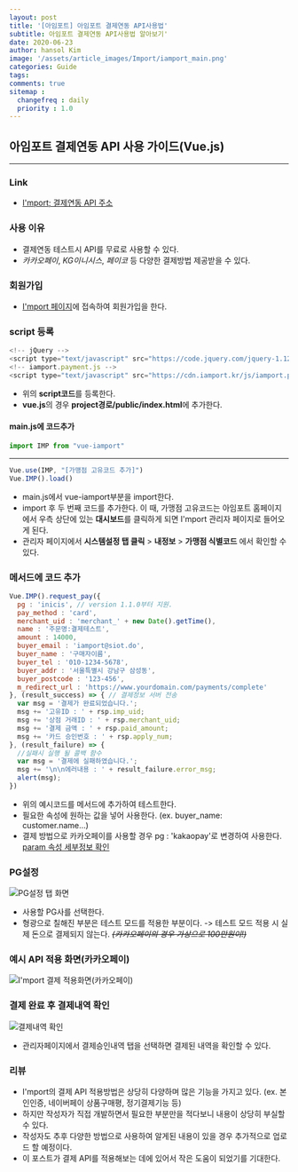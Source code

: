 ```yaml
---
layout: post
title: '[아임포트] 아임포트 결제연동 API사용법'
subtitle: 아임포트 결제연동 API사용법 알아보기'
date: 2020-06-23
author: hansol Kim
image: '/assets/article_images/Import/iamport_main.png'
categories: Guide
tags: 
comments: true
sitemap :
  changefreq : daily
  priority : 1.0
---
```


## 아임포트 결제연동 API 사용 가이드(Vue.js)

- - -

### Link
* [I'mport; 결제연동 API 주소](https://www.iamport.kr/)

### 사용 이유
* 결제연동 테스트시 API를 무료로 사용할 수 있다.
* *카카오페이*, *KG이니시스*, *페이코* 등 다양한 결제방법 제공받을 수 있다.

### 회원가입
* [I'mport 페이지](https://www.iamport.kr/)에 접속하여 회원가입을 한다.

### script 등록
~~~ javascript
<!-- jQuery -->
<script type="text/javascript" src="https://code.jquery.com/jquery-1.12.4.min.js" ></script>
<!-- iamport.payment.js -->
<script type="text/javascript" src="https://cdn.iamport.kr/js/iamport.payment-1.1.8.js"></script>
~~~
* 위의 **script코드**를 등록한다.
* **vue.js**의 경우 **project경로/public/index.html**에 추가한다.

#### main.js에 코드추가
~~~ javascript
import IMP from "vue-iamport"
~~~
- - -
~~~ javascript
Vue.use(IMP, "[가맹점 고유코드 추가]")
Vue.IMP().load()
~~~
* main.js에서 vue-iamport부분을 import한다.
* import 후 두 번째 코드를 추가한다. 이 때, 가맹점 고유코드는 아임포트 홈페이지에서 우측 상단에 있는 **대시보드**를 클릭하게 되면 I'mport 관리자 페이지로 들어오게 된다.
* 관리자 페이지에서 **시스템설정 탭 클릭**  > **내정보** > **가맹점 식별코드** 에서 확인할 수 있다.

### 메서드에 코드 추가
~~~ javascript
Vue.IMP().request_pay({
  pg : 'inicis', // version 1.1.0부터 지원.
  pay_method : 'card',
  merchant_uid : 'merchant_' + new Date().getTime(),
  name : '주문명:결제테스트',
  amount : 14000,
  buyer_email : 'iamport@siot.do',
  buyer_name : '구매자이름',
  buyer_tel : '010-1234-5678',
  buyer_addr : '서울특별시 강남구 삼성동',
  buyer_postcode : '123-456',
  m_redirect_url : 'https://www.yourdomain.com/payments/complete'
}, (result_success) => { // 결제정보 서버 전송
  var msg = '결제가 완료되었습니다.';
  msg += '고유ID : ' + rsp.imp_uid;
  msg += '상점 거래ID : ' + rsp.merchant_uid;
  msg += '결제 금액 : ' + rsp.paid_amount;
  msg += '카드 승인번호 : ' + rsp.apply_num;
}, (result_failure) => {
  //실패시 실행 될 콜백 함수
  var msg = '결제에 실패하였습니다.';
  msg += '\n\n에러내용 : ' + result_failure.error_msg;
  alert(msg);
})
~~~
* 위의 예시코드를 메서드에 추가하여 테스트한다.
* 필요한 속성에 원하는 값을 넣어 사용한다. (ex. buyer_name: customer.name...)
* 결제 방법으로 카카오페이를 사용할 경우 pg : 'kakaopay'로 변경하여 사용한다. [param 속성 세부정보 확인](https://github.com/iamport/iamport-manual/blob/master/%EC%9D%B8%EC%A6%9D%EA%B2%B0%EC%A0%9C/README.md)

### PG설정
![PG설정 탭 화면](https://user-images.githubusercontent.com/31653025/85315794-ac117080-b4f6-11ea-8a27-fa248f7366da.JPG)
* 사용할 PG사를 선택한다.
* 형광으로 칠해진 부분은 테스트 모드를 적용한 부분이다. -> 테스트 모드 적용 시 실제 돈으로 결제되지 않는다. ~~*(카카오페이의 경우 가상으로 100만원이!)*~~

### 예시 API 적용 화면(카카오페이)
![I'mport 결제 적용화면(카카오페이)](https://user-images.githubusercontent.com/31653025/85317503-70c47100-b4f9-11ea-83a7-e6551f780fec.JPG)

### 결제 완료 후 결제내역 확인
![결제내역 확인](https://user-images.githubusercontent.com/31653025/85316087-1a563300-b4f7-11ea-9830-fcbd8e0b96c6.jpg)
* 관리자페이지에서 결제승인내역 탭을 선택하면 결제된 내역을 확인할 수 있다.

### 리뷰
* I'mport의 결제 API 적용방법은 상당히 다양하며 많은 기능을 가지고 있다. (ex. 본인인증, 네이버페이 상품구매평, 정기결제기능 등)
* 하지만 작성자가 직접 개발하면서 필요한 부분만을 적다보니 내용이 상당히 부실할 수 있다.
* 작성자도 추후 다양한 방법으로 사용하여 알게된 내용이 있을 경우 추가적으로 업로드 할 예정이다.
* 이 포스트가 결제 API를 적용해보는 데에 있어서 작은 도움이 되었기를 기대한다.
